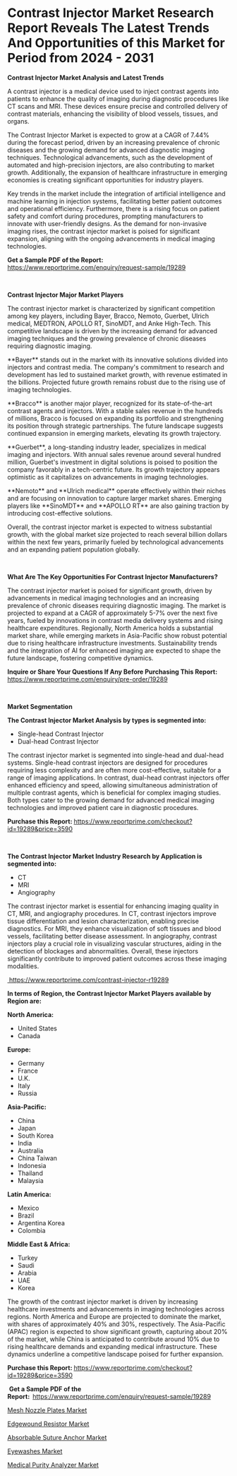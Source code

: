 <p><h1>Contrast Injector Market Research Report Reveals The Latest Trends And Opportunities of this Market for Period from 2024 - 2031</h1></p><p><strong>Contrast Injector Market Analysis and Latest Trends</strong></p>
<p><p>A contrast injector is a medical device used to inject contrast agents into patients to enhance the quality of imaging during diagnostic procedures like CT scans and MRI. These devices ensure precise and controlled delivery of contrast materials, enhancing the visibility of blood vessels, tissues, and organs.</p><p>The Contrast Injector Market is expected to grow at a CAGR of 7.44% during the forecast period, driven by an increasing prevalence of chronic diseases and the growing demand for advanced diagnostic imaging techniques. Technological advancements, such as the development of automated and high-precision injectors, are also contributing to market growth. Additionally, the expansion of healthcare infrastructure in emerging economies is creating significant opportunities for industry players.</p><p>Key trends in the market include the integration of artificial intelligence and machine learning in injection systems, facilitating better patient outcomes and operational efficiency. Furthermore, there is a rising focus on patient safety and comfort during procedures, prompting manufacturers to innovate with user-friendly designs. As the demand for non-invasive imaging rises, the contrast injector market is poised for significant expansion, aligning with the ongoing advancements in medical imaging technologies.</p></p>
<p><strong>Get a Sample PDF of the Report:&nbsp;</strong> <a href="https://www.reportprime.com/enquiry/request-sample/19289?utm_campaign=1874&utm_medium=2&utm_source=Github&utm_content=ia&utm_term=25122024&utm_id=contrast-injector">https://www.reportprime.com/enquiry/request-sample/19289</a></p>
<p>&nbsp;</p>
<p><strong>Contrast Injector Major Market Players</strong></p>
<p><p>The contrast injector market is characterized by significant competition among key players, including Bayer, Bracco, Nemoto, Guerbet, Ulrich medical, MEDTRON, APOLLO RT, SinoMDT, and Anke High-Tech. This competitive landscape is driven by the increasing demand for advanced imaging techniques and the growing prevalence of chronic diseases requiring diagnostic imaging.</p><p>**Bayer** stands out in the market with its innovative solutions divided into injectors and contrast media. The company's commitment to research and development has led to sustained market growth, with revenue estimated in the billions. Projected future growth remains robust due to the rising use of imaging technologies.</p><p>**Bracco** is another major player, recognized for its state-of-the-art contrast agents and injectors. With a stable sales revenue in the hundreds of millions, Bracco is focused on expanding its portfolio and strengthening its position through strategic partnerships. The future landscape suggests continued expansion in emerging markets, elevating its growth trajectory.</p><p>**Guerbet**, a long-standing industry leader, specializes in medical imaging and injectors. With annual sales revenue around several hundred million, Guerbet's investment in digital solutions is poised to position the company favorably in a tech-centric future. Its growth trajectory appears optimistic as it capitalizes on advancements in imaging technologies.</p><p>**Nemoto** and **Ulrich medical** operate effectively within their niches and are focusing on innovation to capture larger market shares. Emerging players like **SinoMDT** and **APOLLO RT** are also gaining traction by introducing cost-effective solutions.</p><p>Overall, the contrast injector market is expected to witness substantial growth, with the global market size projected to reach several billion dollars within the next few years, primarily fueled by technological advancements and an expanding patient population globally.</p></p>
<p>&nbsp;</p>
<p><strong>What Are The Key Opportunities For Contrast Injector Manufacturers?</strong></p>
<p><p>The contrast injector market is poised for significant growth, driven by advancements in medical imaging technologies and an increasing prevalence of chronic diseases requiring diagnostic imaging. The market is projected to expand at a CAGR of approximately 5-7% over the next five years, fueled by innovations in contrast media delivery systems and rising healthcare expenditures. Regionally, North America holds a substantial market share, while emerging markets in Asia-Pacific show robust potential due to rising healthcare infrastructure investments. Sustainability trends and the integration of AI for enhanced imaging are expected to shape the future landscape, fostering competitive dynamics.</p></p>
<p><strong>Inquire or Share Your Questions If Any Before Purchasing This Report:</strong> <a href="https://www.reportprime.com/enquiry/pre-order/19289?utm_campaign=1874&utm_medium=2&utm_source=Github&utm_content=ia&utm_term=25122024&utm_id=contrast-injector">https://www.reportprime.com/enquiry/pre-order/19289</a></p>
<p>&nbsp;</p>
<p><strong>Market Segmentation</strong></p>
<p><strong>The Contrast Injector Market Analysis by types is segmented into:</strong></p>
<p><ul><li>Single-head Contrast Injector</li><li>Dual-head Contrast Injector</li></ul></p>
<p><p>The contrast injector market is segmented into single-head and dual-head systems. Single-head contrast injectors are designed for procedures requiring less complexity and are often more cost-effective, suitable for a range of imaging applications. In contrast, dual-head contrast injectors offer enhanced efficiency and speed, allowing simultaneous administration of multiple contrast agents, which is beneficial for complex imaging studies. Both types cater to the growing demand for advanced medical imaging technologies and improved patient care in diagnostic procedures.</p></p>
<p><strong>Purchase this Report:&nbsp;</strong><a href="https://www.reportprime.com/checkout?id=19289&price=3590&utm_campaign=1874&utm_medium=2&utm_source=Github&utm_content=ia&utm_term=25122024&utm_id=contrast-injector">https://www.reportprime.com/checkout?id=19289&price=3590</a></p>
<p>&nbsp;</p>
<p><strong>The Contrast Injector Market Industry Research by Application is segmented into:</strong></p>
<p><ul><li>CT</li><li>MRI</li><li>Angiography</li></ul></p>
<p><p>The contrast injector market is essential for enhancing imaging quality in CT, MRI, and angiography procedures. In CT, contrast injectors improve tissue differentiation and lesion characterization, enabling precise diagnostics. For MRI, they enhance visualization of soft tissues and blood vessels, facilitating better disease assessment. In angiography, contrast injectors play a crucial role in visualizing vascular structures, aiding in the detection of blockages and abnormalities. Overall, these injectors significantly contribute to improved patient outcomes across these imaging modalities.</p></p>
<p><a href="https://www.reportprime.com/contrast-injector-r19289?utm_campaign=1874&utm_medium=2&utm_source=Github&utm_content=ia&utm_term=25122024&utm_id=contrast-injector">&nbsp;https://www.reportprime.com/contrast-injector-r19289</a></p>
<p><strong>In terms of Region, the Contrast Injector Market Players available by Region are:</strong></p>
<p>
    <p> <strong> North America: </strong>
        <ul>
            <li>United States</li>
            <li>Canada</li>
        </ul>
        </p> 
    <p> <strong> Europe: </strong>
        <ul>
            <li>Germany</li>
            <li>France</li>
            <li>U.K.</li>
            <li>Italy</li>
            <li>Russia</li>
        </ul>
        </p> 
    <p> <strong> Asia-Pacific: </strong>
        <ul>
            <li>China</li>
            <li>Japan</li>
            <li>South Korea</li>
            <li>India</li>
            <li>Australia</li>
            <li>China Taiwan</li>
            <li>Indonesia</li>
            <li>Thailand</li>
            <li>Malaysia</li>
        </ul>
        </p> 
    <p> <strong> Latin America: </strong>
        <ul>
            <li>Mexico</li>
            <li>Brazil</li>
            <li>Argentina Korea</li>
            <li>Colombia</li>
        </ul>
        </p> 
    <p> <strong> Middle East & Africa: </strong>
        <ul>
            <li>Turkey</li>
            <li>Saudi</li>
            <li>Arabia</li>
            <li>UAE</li>
            <li>Korea</li>
        </ul>
    </p>
    </p>
<p><p>The growth of the contrast injector market is driven by increasing healthcare investments and advancements in imaging technologies across regions. North America and Europe are projected to dominate the market, with shares of approximately 40% and 30%, respectively. The Asia-Pacific (APAC) region is expected to show significant growth, capturing about 20% of the market, while China is anticipated to contribute around 10% due to rising healthcare demands and expanding medical infrastructure. These dynamics underline a competitive landscape poised for further expansion.</p></p>
<p><strong>Purchase this Report: </strong><a href="https://www.reportprime.com/checkout?id=19289&price=3590&utm_campaign=1874&utm_medium=2&utm_source=Github&utm_content=ia&utm_term=25122024&utm_id=contrast-injector">https://www.reportprime.com/checkout?id=19289&price=3590</a></p>
<p>&nbsp;<strong>Get a Sample PDF of the Report:&nbsp;&nbsp;</strong><a href="https://www.reportprime.com/enquiry/request-sample/19289?utm_campaign=1874&utm_medium=2&utm_source=Github&utm_content=ia&utm_term=25122024&utm_id=contrast-injector">https://www.reportprime.com/enquiry/request-sample/19289</a></p>
<p><strong></strong></p>
<p><p><a href="https://www.linkedin.com/pulse/mesh-nozzle-plates-market-report-projected-129-cagr-key-insights-hiirf?utm_campaign=1874&utm_medium=2&utm_source=Github&utm_content=ia&utm_term=25122024&utm_id=contrast-injector">Mesh Nozzle Plates Market</a></p><p><a href="https://www.linkedin.com/pulse/size-edgewound-resistor-marketindustry-trends-the124-cagr-from-sbpyf?utm_campaign=1874&utm_medium=2&utm_source=Github&utm_content=ia&utm_term=25122024&utm_id=contrast-injector">Edgewound Resistor Market</a></p><p><a href="https://github.com/ChiragRP21/Market-Research-Report-List-6/blob/main/absorbable-suture-anchor-market.md?utm_campaign=1874&utm_medium=2&utm_source=Github&utm_content=ia&utm_term=25122024&utm_id=contrast-injector">Absorbable Suture Anchor Market</a></p><p><a href="https://www.linkedin.com/pulse/overview-eyewashes-markets-expected-compoundannual-growth-2atsf?utm_campaign=1874&utm_medium=2&utm_source=Github&utm_content=ia&utm_term=25122024&utm_id=contrast-injector">Eyewashes Market</a></p><p><a href="https://www.linkedin.com/pulse/medical-purity-analyzer-revenue-growth-report-2024-2031-s6fgf?utm_campaign=1874&utm_medium=2&utm_source=Github&utm_content=ia&utm_term=25122024&utm_id=contrast-injector">Medical Purity Analyzer Market</a></p></p>